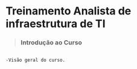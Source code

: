 # Treinamento Analista de infraestrutura de TI

> ### Introdução ao Curso
```sh

-Visão geral do curso.

```
